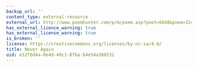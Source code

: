 ```yaml
---
backup_url: ''
content_type: external-resource
external_url: http://www.poemhunter.com/p/m/poem.asp?poet=6648&poem=32444
has_external_licence_warning: true
has_external_license_warning: true
is_broken: ''
license: https://creativecommons.org/licenses/by-nc-sa/4.0/
title: Never Again
uid: e12f6d4a-0e4d-40c1-8fba-b4e54a386531
---
```

